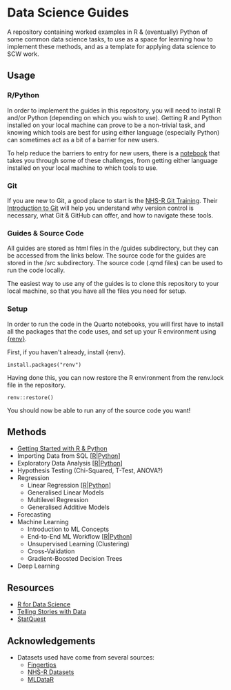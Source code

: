 # Data Science Guides

A repository containing worked examples in R & (eventually) Python of some common data science tasks, to use as a space for learning how to implement these methods, and as a template for applying data science to SCW work.

## Usage

### R/Python

In order to implement the guides in this repository, you will need to install R and/or Python (depending on which you wish to use). Getting R and Python installed on your local machine can prove to be a non-trivial task, and knowing which tools are best for using either language (especially Python) can sometimes act as a bit of a barrier for new users.

To help reduce the barriers to entry for new users, there is a [notebook](https://htmlpreview.github.io/?https://github.com/NHS-South-Central-and-West/data-science-guides/blob/main/guides/getting-started.html) that takes you through some of these challenges, from getting either language installed on your local machine to which tools to use.

### Git

If you are new to Git, a good place to start is the [NHS-R Git Training](https://github.com/nhs-r-community/git_training/). Their [Introduction to Git](https://github.com/nhs-r-community/git_training/blob/main/guides/introduction_to_git.md) will help you understand why version control is necessary, what Git & GitHub can offer, and how to navigate these tools.

### Guides & Source Code

All guides are stored as html files in the /guides subdirectory, but they can be accessed from the links below. The source code for the guides are stored in the /src subdirectory. The source code (.qmd files) can be used to run the code locally.

The easiest way to use any of the guides is to clone this repository to your local machine, so that you have all the files you need for setup.

### Setup

In order to run the code in the Quarto notebooks, you will first have to install all the packages that the code uses, and set up your R environment using [{renv}](https://rstudio.github.io/renv/articles/renv.html).

First, if you haven't already, install {renv}.

```{r}
install.packages("renv")
```

Having done this, you can now restore the R environment from the renv.lock file in the repository.

```{r}
renv::restore()
```

You should now be able to run any of the source code you want!

## Methods

- [Getting Started with R & Python](https://htmlpreview.github.io/?https://github.com/NHS-South-Central-and-West/data-science-guides/blob/main/guides/getting-started.html)
- Importing Data from SQL [[R](https://htmlpreview.github.io/?https://github.com/NHS-South-Central-and-West/data-science-guides/blob/main/guides/R/sql.html)|[Python](https://htmlpreview.github.io/?https://github.com/NHS-South-Central-and-West/data-science-guides/blob/main/guides/python/sql.html)]
- Exploratory Data Analysis [[R](https://htmlpreview.github.io/?https://github.com/NHS-South-Central-and-West/data-science-guides/blob/main/guides/R/eda.html)|[Python](https://htmlpreview.github.io/?https://github.com/NHS-South-Central-and-West/data-science-guides/blob/main/guides/python/eda.html)]
- Hypothesis Testing (Chi-Squared, T-Test, ANOVA?)
- Regression
  - Linear Regression [[R](https://htmlpreview.github.io/?https://github.com/NHS-South-Central-and-West/data-science-guides/blob/main/guides/R/linear-regression.html)|[Python](https://htmlpreview.github.io/?https://github.com/NHS-South-Central-and-West/data-science-guides/blob/main/guides/python/linear-regression.html)]
  - Generalised Linear Models
  - Multilevel Regression
  - Generalised Additive Models
- Forecasting
- Machine Learning
  - Introduction to ML Concepts
  - End-to-End ML Workflow [[R](https://htmlpreview.github.io/?https://github.com/NHS-South-Central-and-West/data-science-guides/blob/main/guides/R/machine-learning.html)|[Python](https://htmlpreview.github.io/?https://github.com/NHS-South-Central-and-West/data-science-guides/blob/main/guides/python/machine-learning.html)]
  - Unsupervised Learning (Clustering)
  - Cross-Validation
  - Gradient-Boosted Decision Trees
- Deep Learning

## Resources

- [R for Data Science](https://r4ds.hadley.nz/)
- [Telling Stories with Data](https://tellingstorieswithdata.com/)
- [StatQuest](https://www.youtube.com/@statquest)

## Acknowledgements

- Datasets used have come from several sources:
  - [Fingertips](https://docs.ropensci.org/fingertipsR/)
  - [NHS-R Datasets](https://nhs-r-community.github.io/NHSRdatasets/)
  - [MLDataR](https://cran.r-project.org/web/packages/MLDataR/vignettes/MLDataR.html)
